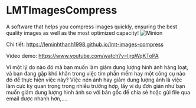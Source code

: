 # LMTImagesCompress
A software that helps you compress images quickly, ensuring the best quality images as well as the most optimized capacity!
![Minion](https://leminhthanh1998.github.io/lmt-images-compress/images/banner.jpg)

Chi tiết: https://leminhthanh1998.github.io/lmt-images-compress

Video demo: https://www.youtube.com/watch?v=ljrqWqKToPA

Vì một lý do nào đó mà bạn muốn làm giảm dung lượng hình ảnh hàng loạt, và bạn đang gặp khó khăn trong việc tìm phần mềm hay một công cụ nào đó để thực hiện việc này? 
Việc nén ảnh hay giảm dung lượng ảnh là việc làm cực kỳ quan trọng trong nhiều trường hợp, lấy ví dụ đơn giản như bạn muốn giảm dung lượng hình ảnh so với bản gốc để chia sẻ hoặc gửi file qua email được nhanh hơn,....
